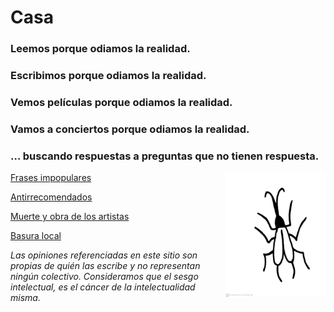 # **Casa**

### Leemos porque odiamos la realidad. 
### Escribimos porque odiamos la realidad. 
### Vemos películas porque odiamos la realidad. 
### Vamos a conciertos porque odiamos la realidad. 
###
### … buscando respuestas a preguntas que no tienen respuesta. 

<img align="right" src="https://raw.githubusercontent.com/lasanalfabetas/casa/master/Blogspot/Cuca1.jpeg" height="200" width="160">

[Frases impopulares](https://raw.githubusercontent.com/lasanalfabetas/casa/master/Secciones/frasesimpopulares)

[Antirrecomendados]()

[Muerte y obra de los artistas]()

[Basura local]()


*Las opiniones referenciadas en este sitio son propias de quién las escribe y no representan ningún colectivo. 
Consideramos que el sesgo intelectual, es el cáncer de la intelectualidad misma.*

